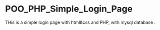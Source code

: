 # POO_PHP_Simple_Login_Page
THis is a simple login page with html&css and PHP, with mysql database .
